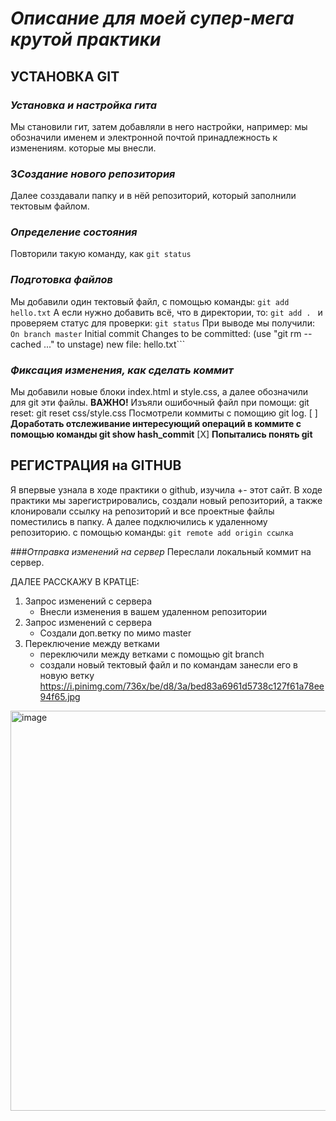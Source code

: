 # ___Описание для моей супер-мега крутой практики___
## УСТАНОВКА GIT
### *Установка и настройка гита*
Мы становили гит, затем добавляли в него настройки, например: мы обозначили именем 
и электронной почтой принадлежность к изменениям. которые мы внесли.

### 3*Создание нового репозитория*
Далее созздавали папку и в нёй репозиторий, который заполнили тектовым файлом.

### *Определение состояния*
Повторили такую команду, как ```git status```

### *Подготовка файлов*
Мы добавили один тектовый файл, с помощью команды:
```git add hello.txt```
А если нужно добавить всё, что в директории, то:
```git add . ```
и проверяем статус для проверки:
```git status```
При выводе мы получили:
```On branch master```
Initial commit
Changes to be committed:
(use "git rm --cached ..." to unstage)
new file: hello.txt```

### *Фиксация изменения, как сделать коммит*
Мы добавили новые блоки index.html и style.css, а далее обозначили для git эти файлы.
__ВАЖНО!__
Изъяли ошибочный файл при помощи:
git reset:
git reset css/style.css
Посмотрели коммиты  с помощию git log.
[ ] **Доработать отслеживание интересующий операций в коммите с помощью команды git show hash_commit**
[X] **Попытались понять git**

## РЕГИСТРАЦИЯ на GITHUB
Я впервые узнала в ходе практики о github, изучила +- этот сайт.
В ходе практики мы зарегистрировались, создали новый репозиторий, а также клонировали
ссылку на репозиторий и все проектные файлы поместились в папку.
А далее подключились к удаленному репозиторию. с помощью команды:
```git remote add origin ссылка```

###*Отправка изменений на сервер*
Переслали локальный коммит на сервер.

ДАЛЕЕ РАССКАЖУ В КРАТЦЕ:
1. Запрос изменений с сервера
   - Внесли изменения в вашем удаленном репозитории
2. Запрос изменений с сервера
   - Создали доп.ветку по мимо master
3. Переключение между ветками
   - переключили между ветками с помощью git branch
   - создали новый тектовый файл и по командам занесли его в новую ветку
<https://i.pinimg.com/736x/be/d8/3a/bed83a6961d5738c127f61a78ee94f65.jpg>
<img width="619" height="640" alt="image" src="https://github.com/user-attachments/assets/a80ea968-d188-4682-91ba-7a2639b504b8" />






